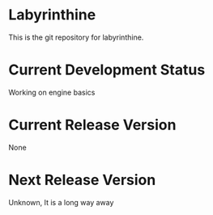 Labyrinthine
============
This is the git repository for labyrinthine.

Current Development Status
==========================
Working on engine basics

Current Release Version
=======================
None

Next Release Version
====================
Unknown, It is a long way away
